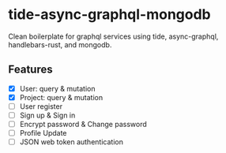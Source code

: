 # tide-async-graphql-mongodb
Clean boilerplate for graphql services using tide, async-graphql, handlebars-rust, and mongodb.

## Features

- [x] User: query & mutation
- [x] Project: query & mutation
- [ ] User register
- [ ] Sign up & Sign in
- [ ] Encrypt password & Change password
- [ ] Profile Update
- [ ] JSON web token authentication
